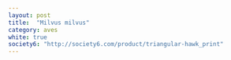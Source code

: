 ```yaml
---
layout: post
title:  "Milvus milvus"
category: aves
white: true
society6: "http://society6.com/product/triangular-hawk_print"
---
```



